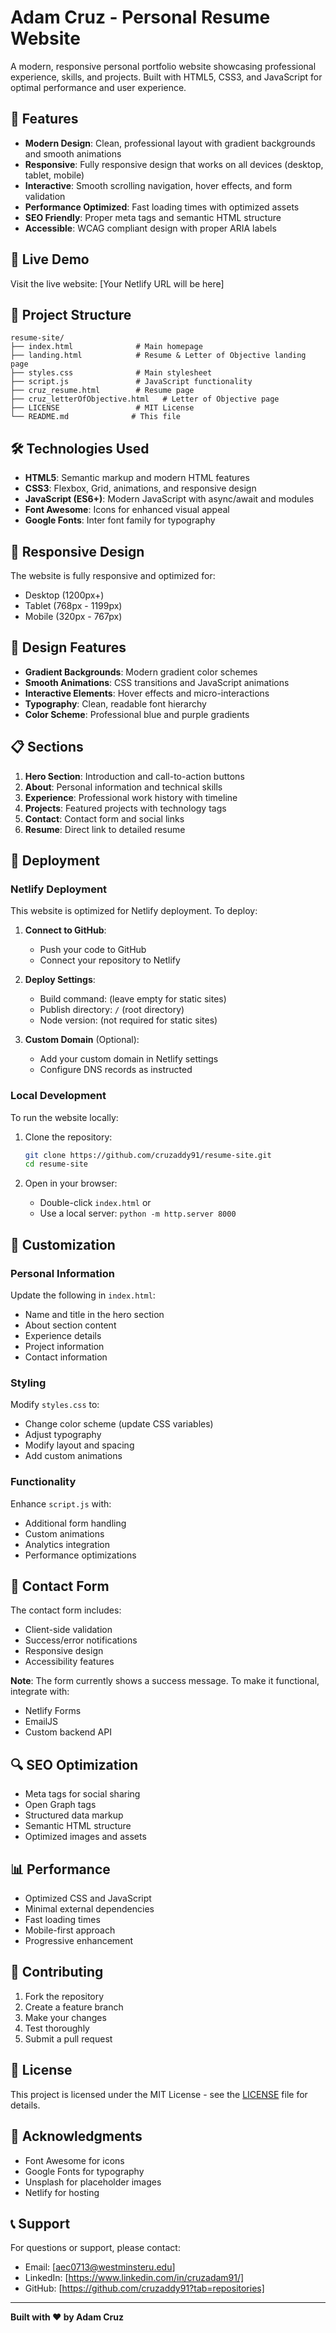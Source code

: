 # Adam Cruz - Personal Resume Website

A modern, responsive personal portfolio website showcasing professional experience, skills, and projects. Built with HTML5, CSS3, and JavaScript for optimal performance and user experience.

## 🌟 Features

- **Modern Design**: Clean, professional layout with gradient backgrounds and smooth animations
- **Responsive**: Fully responsive design that works on all devices (desktop, tablet, mobile)
- **Interactive**: Smooth scrolling navigation, hover effects, and form validation
- **Performance Optimized**: Fast loading times with optimized assets
- **SEO Friendly**: Proper meta tags and semantic HTML structure
- **Accessible**: WCAG compliant design with proper ARIA labels

## 🚀 Live Demo

Visit the live website: [Your Netlify URL will be here]

## 📁 Project Structure

```
resume-site/
├── index.html              # Main homepage
├── landing.html            # Resume & Letter of Objective landing page
├── styles.css              # Main stylesheet
├── script.js               # JavaScript functionality
├── cruz_resume.html        # Resume page
├── cruz_letterOfObjective.html   # Letter of Objective page
├── LICENSE                 # MIT License
└── README.md              # This file
```

## 🛠️ Technologies Used

- **HTML5**: Semantic markup and modern HTML features
- **CSS3**: Flexbox, Grid, animations, and responsive design
- **JavaScript (ES6+)**: Modern JavaScript with async/await and modules
- **Font Awesome**: Icons for enhanced visual appeal
- **Google Fonts**: Inter font family for typography

## 📱 Responsive Design

The website is fully responsive and optimized for:
- Desktop (1200px+)
- Tablet (768px - 1199px)
- Mobile (320px - 767px)

## 🎨 Design Features

- **Gradient Backgrounds**: Modern gradient color schemes
- **Smooth Animations**: CSS transitions and JavaScript animations
- **Interactive Elements**: Hover effects and micro-interactions
- **Typography**: Clean, readable font hierarchy
- **Color Scheme**: Professional blue and purple gradients

## 📋 Sections

1. **Hero Section**: Introduction and call-to-action buttons
2. **About**: Personal information and technical skills
3. **Experience**: Professional work history with timeline
4. **Projects**: Featured projects with technology tags
5. **Contact**: Contact form and social links
6. **Resume**: Direct link to detailed resume

## 🚀 Deployment

### Netlify Deployment

This website is optimized for Netlify deployment. To deploy:

1. **Connect to GitHub**:
   - Push your code to GitHub
   - Connect your repository to Netlify

2. **Deploy Settings**:
   - Build command: (leave empty for static sites)
   - Publish directory: `/` (root directory)
   - Node version: (not required for static sites)

3. **Custom Domain** (Optional):
   - Add your custom domain in Netlify settings
   - Configure DNS records as instructed

### Local Development

To run the website locally:

1. Clone the repository:
   ```bash
   git clone https://github.com/cruzaddy91/resume-site.git
   cd resume-site
   ```

2. Open in your browser:
   - Double-click `index.html` or
   - Use a local server: `python -m http.server 8000`

## 🔧 Customization

### Personal Information
Update the following in `index.html`:
- Name and title in the hero section
- About section content
- Experience details
- Project information
- Contact information

### Styling
Modify `styles.css` to:
- Change color scheme (update CSS variables)
- Adjust typography
- Modify layout and spacing
- Add custom animations

### Functionality
Enhance `script.js` with:
- Additional form handling
- Custom animations
- Analytics integration
- Performance optimizations

## 📧 Contact Form

The contact form includes:
- Client-side validation
- Success/error notifications
- Responsive design
- Accessibility features

**Note**: The form currently shows a success message. To make it functional, integrate with:
- Netlify Forms
- EmailJS
- Custom backend API

## 🔍 SEO Optimization

- Meta tags for social sharing
- Open Graph tags
- Structured data markup
- Semantic HTML structure
- Optimized images and assets

## 📊 Performance

- Optimized CSS and JavaScript
- Minimal external dependencies
- Fast loading times
- Mobile-first approach
- Progressive enhancement

## 🤝 Contributing

1. Fork the repository
2. Create a feature branch
3. Make your changes
4. Test thoroughly
5. Submit a pull request

## 📄 License

This project is licensed under the MIT License - see the [LICENSE](LICENSE) file for details.

## 🙏 Acknowledgments

- Font Awesome for icons
- Google Fonts for typography
- Unsplash for placeholder images
- Netlify for hosting

## 📞 Support

For questions or support, please contact:
- Email: [aec0713@westminsteru.edu]
- LinkedIn: [https://www.linkedin.com/in/cruzadam91/]
- GitHub: [https://github.com/cruzaddy91?tab=repositories]

---

**Built with ❤️ by Adam Cruz** 